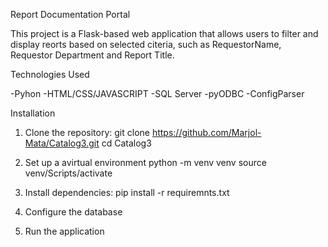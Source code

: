 Report Documentation Portal 

This project is a Flask-based web application that allows users to filter and display reorts based on selected citeria, such as RequestorName, Requestor Department and Report Title. 

Technologies Used

  -Pyhon
  -HTML/CSS/JAVASCRIPT
  -SQL Server
  -pyODBC
  -ConfigParser

Installation

1. Clone the repository:
   git clone https://github.com/Marjol-Mata/Catalog3.git
   cd Catalog3

2. Set up a avirtual environment
   python -m venv venv
   source venv/Scripts/activate

3. Install dependencies:
  pip install -r requiremnts.txt

4. Configure the database
5. Run the application


